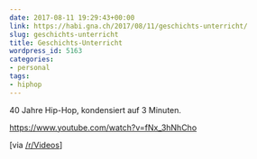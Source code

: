 ```yaml
---
date: 2017-08-11 19:29:43+00:00
link: https://habi.gna.ch/2017/08/11/geschichts-unterricht/
slug: geschichts-unterricht
title: Geschichts-Unterricht
wordpress_id: 5163
categories:
- personal
tags:
- hiphop
---
```


40 Jahre Hip-Hop, kondensiert auf 3 Minuten.

https://www.youtube.com/watch?v=fNx_3hNhCho

[via [/r/Videos](https://www.reddit.com/r/videos/comments/6t0g4q/40_years_of_hip_hop_in_3_minutes/)]
